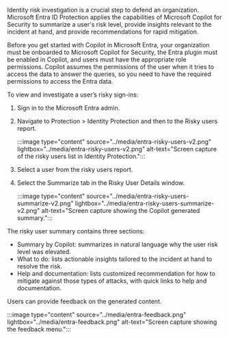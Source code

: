
Identity risk investigation is a crucial step to defend an organization. Microsoft Entra ID Protection applies the capabilities of Microsoft Copilot for Security to summarize a user's risk level, provide insights relevant to the incident at hand, and provide recommendations for rapid mitigation.

Before you get started with Copilot in Microsoft Entra, your organization must be onboarded to Microsoft Copilot for Security, the Entra plugin must be enabled in Copilot, and users must have the appropriate role permissions. Copilot assumes the permissions of the user when it tries to access the data to answer the queries, so you need to have the required permissions to access the Entra data.

To view and investigate a user’s risky sign-ins:

1. Sign in to the Microsoft Entra admin.

1. Navigate to Protection > Identity Protection and then to the Risky users report.

    :::image type="content" source="../media/entra-risky-users-v2.png" lightbox="../media/entra-risky-users-v2.png" alt-text="Screen capture of the risky users list in Identity Protection.":::

1. Select a user from the risky users report.

1. Select the Summarize tab in the Risky User Details window.

     :::image type="content" source="../media/entra-risky-users-summarize-v2.png" lightbox="../media/entra-risky-users-summarize-v2.png" alt-text="Screen capture showing the Copilot generated summary.":::

The risky user summary contains three sections:

- Summary by Copilot: summarizes in natural language why the user risk level was elevated.
- What to do: lists actionable insights tailored to the incident at hand to resolve the risk.
- Help and documentation: lists customized recommendation for how to mitigate against those types of attacks, with quick links to help and documentation.

Users can provide feedback on the generated content.

:::image type="content" source="../media/entra-feedback.png" lightbox="../media/entra-feedback.png" alt-text="Screen capture showing the feedback menu.":::